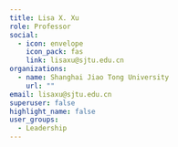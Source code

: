 ```yaml
---
title: Lisa X. Xu
role: Professor
social:
  - icon: envelope
    icon_pack: fas
    link: lisaxu@sjtu.edu.cn
organizations:
  - name: Shanghai Jiao Tong University
    url: ""
email: lisaxu@sjtu.edu.cn
superuser: false
highlight_name: false
user_groups:
  - Leadership
---
```

